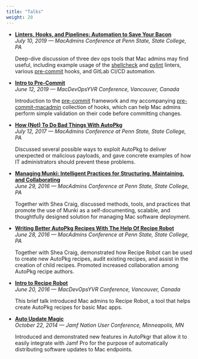 ```yaml
---
title: "Talks"
weight: 20
---
```


- **[Linters, Hooks, and Pipelines: Automation to Save Your Bacon](https://youtu.be/mYKEM9Gplks)**  
    _July 10, 2019 — MacAdmins Conference at Penn State, State College, PA_

    Deep-dive discussion of three dev ops tools that Mac admins may find useful, including example usage of the [shellcheck](https://github.com/koalaman/shellcheck) and [pylint](https://www.pylint.org/) linters, various [pre-commit](https://pre-commit.com/) hooks, and GitLab CI/CD automation.

- **[Intro to Pre-Commit](https://youtu.be/1UCyGC6DVOU)**  
    _June 12, 2019 — MacDevOpsYVR Conference, Vancouver, Canada_

    Introduction to the [pre-commit](https://pre-commit.com/) framework and my accompanying [pre-commit-macadmin](https://github.com/homebysix/pre-commit-macadmin) collection of hooks, which can help Mac admins perform simple validation on their code before committing changes.

- **[How (Not) To Do Bad Things With AutoPkg](https://youtu.be/LnvQmLcDF8w)**  
    _July 12, 2017 — MacAdmins Conference at Penn State, State College, PA_

    Discussed several possible ways to exploit AutoPkg to deliver unexpected or malicious payloads, and gave concrete examples of how IT administrators should prevent these problems.

- **[Managing Munki: Intelligent Practices for Structuring, Maintaining, and Collaborating](https://youtu.be/ftLBpNZsM04)**  
    _June 29, 2016 — MacAdmins Conference at Penn State, State College, PA_

    Together with Shea Craig, discussed methods, tools, and practices that promote the use of Munki as a self-documenting, scalable, and thoughtfully designed solution for managing Mac software deployment.

- **[Writing Better AutoPkg Recipes With The Help Of Recipe Robot](https://youtu.be/5VKDzY8bBxI)**  
    _June 28, 2016 — MacAdmins Conference at Penn State, State College, PA_

    Together with Shea Craig, demonstrated how Recipe Robot can be used to create new AutoPkg recipes, audit existing recipes, and assist in the creation of child recipes. Promoted increased collaboration among AutoPkg recipe authors.

- **[Intro to Recipe Robot](https://youtu.be/DgjO1mfMHtI)**  
    _June 20, 2016 — MacDevOpsYVR Conference, Vancouver, Canada_

    This brief talk introduced Mac admins to Recipe Robot, a tool that helps create AutoPkg recipes for basic Mac apps.

- **[Auto Update Magic](https://youtu.be/pL7hqBh5T4Y)**  
    _October 22, 2014 — Jamf Nation User Conference, Minneapolis, MN_

    Introduced and demonstrated new features in AutoPkgr that allow it to easily integrate with Jamf Pro for the purpose of automatically distributing software updates to Mac endpoints.
